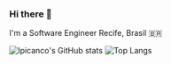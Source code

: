 ### Hi there 👋

I'm a Software Engineer
Recife, Brasil 🇧🇷

![lpicanco's GitHub stats](https://github-readme-stats.vercel.app/api?username=renatodinizc&count_private=true&show_icons=true&theme=nightowl)
![Top Langs](https://github-readme-stats.vercel.app/api/top-langs/?username=renatodinizc&langs_count=8&layout=compact&theme=nightowl&hide=HTML,Jupyter+Notebook,CSS&exclude_repo=grails,stackoverflow-java-sdk,github-readme-stats,github-readme-stats-site,nostr-relay-registry,nostr-gateway,swagger-ui)


<!--
**renatodinizc/renatodinizc** is a ✨ _special_ ✨ repository because its `README.md` (this file) appears on your GitHub profile.

Here are some ideas to get you started:

- 🔭 I’m currently working on ...
- 🌱 I’m currently learning ...
- 👯 I’m looking to collaborate on ...
- 🤔 I’m looking for help with ...
- 💬 Ask me about ...
- 📫 How to reach me: ...
- 😄 Pronouns: ...
- ⚡ Fun fact: ...
-->
